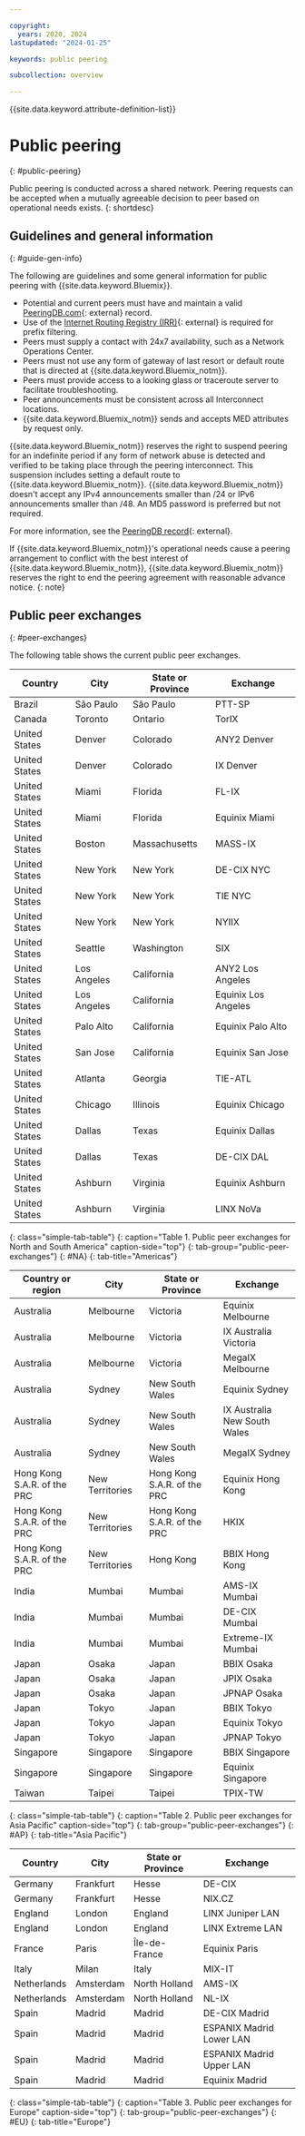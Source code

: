 ```yaml
---

copyright:
  years: 2020, 2024
lastupdated: "2024-01-25"

keywords: public peering

subcollection: overview

---
```


{{site.data.keyword.attribute-definition-list}}

# Public peering
{: #public-peering}

Public peering is conducted across a shared network. Peering requests can be accepted when a mutually agreeable decision to peer based on operational needs exists.
{: shortdesc}


## Guidelines and general information
{: #guide-gen-info}

The following are guidelines and some general information for public peering with {{site.data.keyword.Bluemix}}.

- Potential and current peers must have and maintain a valid [PeeringDB.com](https://www.peeringdb.com/){: external} record.
- Use of the [Internet Routing Registry (IRR)](https://irr.net/){: external} is required for prefix filtering.
- Peers must supply a contact with 24x7 availability, such as a Network Operations Center.
- Peers must not use any form of gateway of last resort or default route that is directed at {{site.data.keyword.Bluemix_notm}}.
- Peers must provide access to a looking glass or traceroute server to facilitate troubleshooting.
- Peer announcements must be consistent across all Interconnect locations.
- {{site.data.keyword.Bluemix_notm}} sends and accepts MED attributes by request only.

{{site.data.keyword.Bluemix_notm}} reserves the right to suspend peering for an indefinite period if any form of network abuse is detected and verified to be taking place through the peering interconnect. This suspension includes setting a default route to {{site.data.keyword.Bluemix_notm}}. {{site.data.keyword.Bluemix_notm}} doesn't accept any IPv4 announcements smaller than /24 or IPv6 announcements smaller than /48. An MD5 password is preferred but not required.

For more information, see the [PeeringDB record](https://www.peeringdb.com/asn/36351){: external}.

If {{site.data.keyword.Bluemix_notm}}'s operational needs cause a peering arrangement to conflict with the best interest of {{site.data.keyword.Bluemix_notm}}, {{site.data.keyword.Bluemix_notm}} reserves the right to end the peering agreement with reasonable advance notice.
{: note}

## Public peer exchanges
{: #peer-exchanges}

The following table shows the current public peer exchanges.

| Country       | City        | State or Province | Exchange            |
|---------------|-------------|-------------------|---------------------|
| Brazil | São Paulo | São Paulo         | PTT-SP   |
| Canada       | Toronto     | Ontario          | TorIX               |
| United States | Denver     | Colorado        | ANY2 Denver         |
| United States | Denver     | Colorado        | IX Denver           |
| United States | Miami      | Florida          | FL-IX               |
| United States | Miami      | Florida          | Equinix Miami       |
| United States | Boston    | Massachusetts     | MASS-IX             |
| United States | New York  | New York        | DE-CIX NYC          |
| United States | New York  | New York        | TIE NYC             |
| United States | New York  | New York        | NYIIX               |
| United States | Seattle    | Washington      | SIX                 |
| United States | Los Angeles | California      | ANY2 Los Angeles    |
| United States | Los Angeles | California      | Equinix Los Angeles |
| United States | Palo Alto  | California       | Equinix Palo Alto   |
| United States | San Jose  | California      | Equinix San Jose    |
| United States | Atlanta    | Georgia          | TIE-ATL             |
| United States | Chicago    | Illinois        | Equinix Chicago     |
| United States | Dallas    | Texas            | Equinix Dallas      |
| United States | Dallas    | Texas            | DE-CIX DAL          |
| United States | Ashburn    | Virginia        | Equinix Ashburn     |
| United States | Ashburn    | Virginia        | LINX NoVa           |
{: class="simple-tab-table"}
{: caption="Table 1. Public peer exchanges for North and South America" caption-side="top"}
{: tab-group="public-peer-exchanges"}
{: #NA}
{: tab-title="Americas"}

| Country or region                | City            | State or Province  | Exchange          |
|-------------------------------|-----------------|--------------------|-------------------|
| Australia | Melbourne | Victoria               | Equinix Melbourne            |
| Australia | Melbourne | Victoria               | IX Australia Victoria        |
| Australia | Melbourne | Victoria              | MegaIX Melbourne             |
| Australia | Sydney  | New South Wales        | Equinix Sydney               |
| Australia | Sydney  | New South Wales        | IX Australia New South Wales |
| Australia | Sydney  | New South Wales        | MegaIX Sydney                |
| Hong Kong S.A.R. of the PRC   | New Territories | Hong Kong S.A.R. of the PRC    | Equinix Hong Kong |
| Hong Kong S.A.R. of the PRC   | New Territories | Hong Kong S.A.R. of the PRC    | HKIX              |
| Hong Kong S.A.R. of the PRC   | New Territories | Hong Kong          | BBIX Hong Kong    |
| India                        | Mumbai           | Mumbai             | AMS-IX Mumbai     |
| India                        | Mumbai           | Mumbai             | DE-CIX Mumbai     |
| India                        | Mumbai           | Mumbai             | Extreme-IX Mumbai |
| Japan                        | Osaka           | Japan             | BBIX Osaka       |
| Japan                         | Osaka           | Japan             | JPIX Osaka       |
| Japan                         | Osaka           | Japan             | JPNAP Osaka       |
| Japan                         | Tokyo           | Japan              | BBIX Tokyo        |
| Japan                         | Tokyo           | Japan              | Equinix Tokyo     |
| Japan                         | Tokyo           | Japan             | JPNAP Tokyo       |
| Singapore                     | Singapore       | Singapore          | BBIX Singapore    |
| Singapore                     | Singapore       | Singapore          | Equinix Singapore |
| Taiwan                        | Taipei          | Taipei             | TPIX-TW          |
{: class="simple-tab-table"}
{: caption="Table 2. Public peer exchanges for Asia Pacific" caption-side="top"}
{: tab-group="public-peer-exchanges"}
{: #AP}
{: tab-title="Asia Pacific"}

| Country     | City      | State or Province  | Exchange         |
|-------------|-----------|--------------------|------------------|
| Germany    | Frankfurt | Hesse             | DE-CIX           |
| Germany    | Frankfurt | Hesse              | NIX.CZ           |
| England    | London   | England            | LINX Juniper LAN |
| England    | London   | England            | LINX Extreme LAN |
| France    | Paris    | Île-de-France     | Equinix Paris    |
| Italy      | Milan    | Italy             | MIX-IT           |
| Netherlands | Amsterdam | North Holland      | AMS-IX           |
| Netherlands | Amsterdam | North Holland      | NL-IX            |
| Spain      | Madrid | Madrid | DE-CIX Madrid |
| Spain      | Madrid | Madrid | ESPANIX Madrid Lower LAN |
| Spain      | Madrid | Madrid | ESPANIX Madrid Upper LAN |
| Spain      | Madrid | Madrid | Equinix Madrid |
{: class="simple-tab-table"}
{: caption="Table 3. Public peer exchanges for Europe" caption-side="top"}
{: tab-group="public-peer-exchanges"}
{: #EU}
{: tab-title="Europe"}
